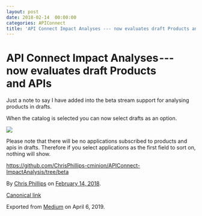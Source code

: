 ```yaml
---
layout: post
date: 2018-02-14  00:00:00
categories: APIConnect
title: 'API Connect Impact Analyses --- now evaluates draft Products and APIs'
---
```

# API Connect Impact Analyses --- now evaluates draft Products and APIs 

Just a note to say I have added into the beta stream support for
analysing products in drafts.

When the catalog is selected you can now select drafts as an option.

![](https://cdn-images-1.medium.com/max/800/1*KyasCTwABCyWGRBYFwEdbw.png)

Please note that there will be no applications subscribed to products
and apis in drafts. Therefore if you select applications as the first
field to sort on, nothing will show.

<https://github.com/ChrisPhillips-cminion/APIConnect-ImpactAnalysis/tree/beta>





By [Chris Phillips](https://medium.com/@cminion) on
[February 14, 2018](https://medium.com/p/2e146c5dddb7).

[Canonical
link](https://medium.com/@cminion/api-connect-impact-analyses-now-evaluates-draft-products-and-apis-2e146c5dddb7)

Exported from [Medium](https://medium.com) on April 6, 2019.
